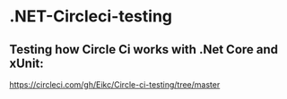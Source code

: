 # .NET-Circleci-testing
Testing how Circle Ci works with .Net Core and xUnit:
-
https://circleci.com/gh/Eikc/Circle-ci-testing/tree/master
